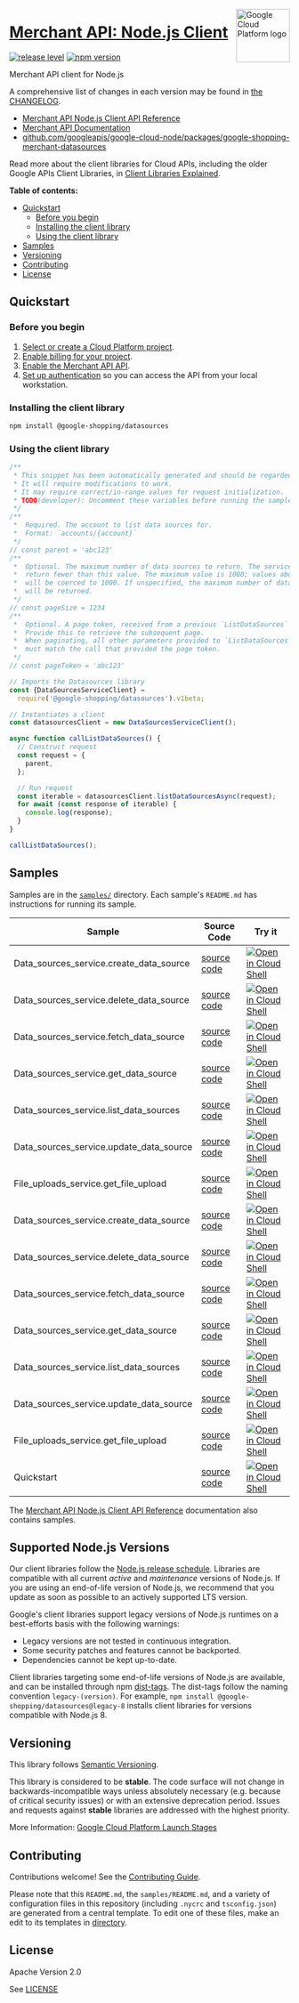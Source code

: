 [//]: # "This README.md file is auto-generated, all changes to this file will be lost."
[//]: # "To regenerate it, use `python -m synthtool`."
<img src="https://avatars2.githubusercontent.com/u/2810941?v=3&s=96" alt="Google Cloud Platform logo" title="Google Cloud Platform" align="right" height="96" width="96"/>

# [Merchant API: Node.js Client](https://github.com/googleapis/google-cloud-node/tree/main/packages/google-shopping-merchant-datasources)

[![release level](https://img.shields.io/badge/release%20level-stable-brightgreen.svg?style=flat)](https://cloud.google.com/terms/launch-stages)
[![npm version](https://img.shields.io/npm/v/@google-shopping/datasources.svg)](https://www.npmjs.org/package/@google-shopping/datasources)




Merchant API client for Node.js


A comprehensive list of changes in each version may be found in
[the CHANGELOG](https://github.com/googleapis/google-cloud-node/tree/main/packages/google-shopping-merchant-datasources/CHANGELOG.md).

* [Merchant API Node.js Client API Reference][client-docs]
* [Merchant API Documentation][product-docs]
* [github.com/googleapis/google-cloud-node/packages/google-shopping-merchant-datasources](https://github.com/googleapis/google-cloud-node/tree/main/packages/google-shopping-merchant-datasources)

Read more about the client libraries for Cloud APIs, including the older
Google APIs Client Libraries, in [Client Libraries Explained][explained].

[explained]: https://cloud.google.com/apis/docs/client-libraries-explained

**Table of contents:**


* [Quickstart](#quickstart)
  * [Before you begin](#before-you-begin)
  * [Installing the client library](#installing-the-client-library)
  * [Using the client library](#using-the-client-library)
* [Samples](#samples)
* [Versioning](#versioning)
* [Contributing](#contributing)
* [License](#license)

## Quickstart

### Before you begin

1.  [Select or create a Cloud Platform project][projects].
1.  [Enable billing for your project][billing].
1.  [Enable the Merchant API API][enable_api].
1.  [Set up authentication][auth] so you can access the
    API from your local workstation.

### Installing the client library

```bash
npm install @google-shopping/datasources
```


### Using the client library

```javascript
/**
 * This snippet has been automatically generated and should be regarded as a code template only.
 * It will require modifications to work.
 * It may require correct/in-range values for request initialization.
 * TODO(developer): Uncomment these variables before running the sample.
 */
/**
 *  Required. The account to list data sources for.
 *  Format: `accounts/{account}`
 */
// const parent = 'abc123'
/**
 *  Optional. The maximum number of data sources to return. The service may
 *  return fewer than this value. The maximum value is 1000; values above 1000
 *  will be coerced to 1000. If unspecified, the maximum number of data sources
 *  will be returned.
 */
// const pageSize = 1234
/**
 *  Optional. A page token, received from a previous `ListDataSources` call.
 *  Provide this to retrieve the subsequent page.
 *  When paginating, all other parameters provided to `ListDataSources`
 *  must match the call that provided the page token.
 */
// const pageToken = 'abc123'

// Imports the Datasources library
const {DataSourcesServiceClient} =
  require('@google-shopping/datasources').v1beta;

// Instantiates a client
const datasourcesClient = new DataSourcesServiceClient();

async function callListDataSources() {
  // Construct request
  const request = {
    parent,
  };

  // Run request
  const iterable = datasourcesClient.listDataSourcesAsync(request);
  for await (const response of iterable) {
    console.log(response);
  }
}

callListDataSources();

```



## Samples

Samples are in the [`samples/`](https://github.com/googleapis/google-cloud-node/tree/main/packages/google-shopping-merchant-datasources/samples) directory. Each sample's `README.md` has instructions for running its sample.

| Sample                      | Source Code                       | Try it |
| --------------------------- | --------------------------------- | ------ |
| Data_sources_service.create_data_source | [source code](https://github.com/googleapis/google-cloud-node/blob/main/packages/google-shopping-merchant-datasources/samples/generated/v1/data_sources_service.create_data_source.js) | [![Open in Cloud Shell][shell_img]](https://console.cloud.google.com/cloudshell/open?git_repo=https://github.com/googleapis/google-cloud-node&page=editor&open_in_editor=packages/google-shopping-merchant-datasources/samples/generated/v1/data_sources_service.create_data_source.js,packages/google-shopping-merchant-datasources/samples/README.md) |
| Data_sources_service.delete_data_source | [source code](https://github.com/googleapis/google-cloud-node/blob/main/packages/google-shopping-merchant-datasources/samples/generated/v1/data_sources_service.delete_data_source.js) | [![Open in Cloud Shell][shell_img]](https://console.cloud.google.com/cloudshell/open?git_repo=https://github.com/googleapis/google-cloud-node&page=editor&open_in_editor=packages/google-shopping-merchant-datasources/samples/generated/v1/data_sources_service.delete_data_source.js,packages/google-shopping-merchant-datasources/samples/README.md) |
| Data_sources_service.fetch_data_source | [source code](https://github.com/googleapis/google-cloud-node/blob/main/packages/google-shopping-merchant-datasources/samples/generated/v1/data_sources_service.fetch_data_source.js) | [![Open in Cloud Shell][shell_img]](https://console.cloud.google.com/cloudshell/open?git_repo=https://github.com/googleapis/google-cloud-node&page=editor&open_in_editor=packages/google-shopping-merchant-datasources/samples/generated/v1/data_sources_service.fetch_data_source.js,packages/google-shopping-merchant-datasources/samples/README.md) |
| Data_sources_service.get_data_source | [source code](https://github.com/googleapis/google-cloud-node/blob/main/packages/google-shopping-merchant-datasources/samples/generated/v1/data_sources_service.get_data_source.js) | [![Open in Cloud Shell][shell_img]](https://console.cloud.google.com/cloudshell/open?git_repo=https://github.com/googleapis/google-cloud-node&page=editor&open_in_editor=packages/google-shopping-merchant-datasources/samples/generated/v1/data_sources_service.get_data_source.js,packages/google-shopping-merchant-datasources/samples/README.md) |
| Data_sources_service.list_data_sources | [source code](https://github.com/googleapis/google-cloud-node/blob/main/packages/google-shopping-merchant-datasources/samples/generated/v1/data_sources_service.list_data_sources.js) | [![Open in Cloud Shell][shell_img]](https://console.cloud.google.com/cloudshell/open?git_repo=https://github.com/googleapis/google-cloud-node&page=editor&open_in_editor=packages/google-shopping-merchant-datasources/samples/generated/v1/data_sources_service.list_data_sources.js,packages/google-shopping-merchant-datasources/samples/README.md) |
| Data_sources_service.update_data_source | [source code](https://github.com/googleapis/google-cloud-node/blob/main/packages/google-shopping-merchant-datasources/samples/generated/v1/data_sources_service.update_data_source.js) | [![Open in Cloud Shell][shell_img]](https://console.cloud.google.com/cloudshell/open?git_repo=https://github.com/googleapis/google-cloud-node&page=editor&open_in_editor=packages/google-shopping-merchant-datasources/samples/generated/v1/data_sources_service.update_data_source.js,packages/google-shopping-merchant-datasources/samples/README.md) |
| File_uploads_service.get_file_upload | [source code](https://github.com/googleapis/google-cloud-node/blob/main/packages/google-shopping-merchant-datasources/samples/generated/v1/file_uploads_service.get_file_upload.js) | [![Open in Cloud Shell][shell_img]](https://console.cloud.google.com/cloudshell/open?git_repo=https://github.com/googleapis/google-cloud-node&page=editor&open_in_editor=packages/google-shopping-merchant-datasources/samples/generated/v1/file_uploads_service.get_file_upload.js,packages/google-shopping-merchant-datasources/samples/README.md) |
| Data_sources_service.create_data_source | [source code](https://github.com/googleapis/google-cloud-node/blob/main/packages/google-shopping-merchant-datasources/samples/generated/v1beta/data_sources_service.create_data_source.js) | [![Open in Cloud Shell][shell_img]](https://console.cloud.google.com/cloudshell/open?git_repo=https://github.com/googleapis/google-cloud-node&page=editor&open_in_editor=packages/google-shopping-merchant-datasources/samples/generated/v1beta/data_sources_service.create_data_source.js,packages/google-shopping-merchant-datasources/samples/README.md) |
| Data_sources_service.delete_data_source | [source code](https://github.com/googleapis/google-cloud-node/blob/main/packages/google-shopping-merchant-datasources/samples/generated/v1beta/data_sources_service.delete_data_source.js) | [![Open in Cloud Shell][shell_img]](https://console.cloud.google.com/cloudshell/open?git_repo=https://github.com/googleapis/google-cloud-node&page=editor&open_in_editor=packages/google-shopping-merchant-datasources/samples/generated/v1beta/data_sources_service.delete_data_source.js,packages/google-shopping-merchant-datasources/samples/README.md) |
| Data_sources_service.fetch_data_source | [source code](https://github.com/googleapis/google-cloud-node/blob/main/packages/google-shopping-merchant-datasources/samples/generated/v1beta/data_sources_service.fetch_data_source.js) | [![Open in Cloud Shell][shell_img]](https://console.cloud.google.com/cloudshell/open?git_repo=https://github.com/googleapis/google-cloud-node&page=editor&open_in_editor=packages/google-shopping-merchant-datasources/samples/generated/v1beta/data_sources_service.fetch_data_source.js,packages/google-shopping-merchant-datasources/samples/README.md) |
| Data_sources_service.get_data_source | [source code](https://github.com/googleapis/google-cloud-node/blob/main/packages/google-shopping-merchant-datasources/samples/generated/v1beta/data_sources_service.get_data_source.js) | [![Open in Cloud Shell][shell_img]](https://console.cloud.google.com/cloudshell/open?git_repo=https://github.com/googleapis/google-cloud-node&page=editor&open_in_editor=packages/google-shopping-merchant-datasources/samples/generated/v1beta/data_sources_service.get_data_source.js,packages/google-shopping-merchant-datasources/samples/README.md) |
| Data_sources_service.list_data_sources | [source code](https://github.com/googleapis/google-cloud-node/blob/main/packages/google-shopping-merchant-datasources/samples/generated/v1beta/data_sources_service.list_data_sources.js) | [![Open in Cloud Shell][shell_img]](https://console.cloud.google.com/cloudshell/open?git_repo=https://github.com/googleapis/google-cloud-node&page=editor&open_in_editor=packages/google-shopping-merchant-datasources/samples/generated/v1beta/data_sources_service.list_data_sources.js,packages/google-shopping-merchant-datasources/samples/README.md) |
| Data_sources_service.update_data_source | [source code](https://github.com/googleapis/google-cloud-node/blob/main/packages/google-shopping-merchant-datasources/samples/generated/v1beta/data_sources_service.update_data_source.js) | [![Open in Cloud Shell][shell_img]](https://console.cloud.google.com/cloudshell/open?git_repo=https://github.com/googleapis/google-cloud-node&page=editor&open_in_editor=packages/google-shopping-merchant-datasources/samples/generated/v1beta/data_sources_service.update_data_source.js,packages/google-shopping-merchant-datasources/samples/README.md) |
| File_uploads_service.get_file_upload | [source code](https://github.com/googleapis/google-cloud-node/blob/main/packages/google-shopping-merchant-datasources/samples/generated/v1beta/file_uploads_service.get_file_upload.js) | [![Open in Cloud Shell][shell_img]](https://console.cloud.google.com/cloudshell/open?git_repo=https://github.com/googleapis/google-cloud-node&page=editor&open_in_editor=packages/google-shopping-merchant-datasources/samples/generated/v1beta/file_uploads_service.get_file_upload.js,packages/google-shopping-merchant-datasources/samples/README.md) |
| Quickstart | [source code](https://github.com/googleapis/google-cloud-node/blob/main/packages/google-shopping-merchant-datasources/samples/quickstart.js) | [![Open in Cloud Shell][shell_img]](https://console.cloud.google.com/cloudshell/open?git_repo=https://github.com/googleapis/google-cloud-node&page=editor&open_in_editor=packages/google-shopping-merchant-datasources/samples/quickstart.js,packages/google-shopping-merchant-datasources/samples/README.md) |



The [Merchant API Node.js Client API Reference][client-docs] documentation
also contains samples.

## Supported Node.js Versions

Our client libraries follow the [Node.js release schedule](https://github.com/nodejs/release#release-schedule).
Libraries are compatible with all current _active_ and _maintenance_ versions of
Node.js.
If you are using an end-of-life version of Node.js, we recommend that you update
as soon as possible to an actively supported LTS version.

Google's client libraries support legacy versions of Node.js runtimes on a
best-efforts basis with the following warnings:

* Legacy versions are not tested in continuous integration.
* Some security patches and features cannot be backported.
* Dependencies cannot be kept up-to-date.

Client libraries targeting some end-of-life versions of Node.js are available, and
can be installed through npm [dist-tags](https://docs.npmjs.com/cli/dist-tag).
The dist-tags follow the naming convention `legacy-(version)`.
For example, `npm install @google-shopping/datasources@legacy-8` installs client libraries
for versions compatible with Node.js 8.

## Versioning

This library follows [Semantic Versioning](http://semver.org/).



This library is considered to be **stable**. The code surface will not change in backwards-incompatible ways
unless absolutely necessary (e.g. because of critical security issues) or with
an extensive deprecation period. Issues and requests against **stable** libraries
are addressed with the highest priority.






More Information: [Google Cloud Platform Launch Stages][launch_stages]

[launch_stages]: https://cloud.google.com/terms/launch-stages

## Contributing

Contributions welcome! See the [Contributing Guide](https://github.com/googleapis/google-cloud-node/blob/main/CONTRIBUTING.md).

Please note that this `README.md`, the `samples/README.md`,
and a variety of configuration files in this repository (including `.nycrc` and `tsconfig.json`)
are generated from a central template. To edit one of these files, make an edit
to its templates in
[directory](https://github.com/googleapis/synthtool).

## License

Apache Version 2.0

See [LICENSE](https://github.com/googleapis/google-cloud-node/blob/main/LICENSE)

[client-docs]: https://cloud.google.com/nodejs/docs/reference/merchantapi/latest
[product-docs]: https://developers.google.com/merchant/api
[shell_img]: https://gstatic.com/cloudssh/images/open-btn.png
[projects]: https://console.cloud.google.com/project
[billing]: https://support.google.com/cloud/answer/6293499#enable-billing
[enable_api]: https://console.cloud.google.com/flows/enableapi?apiid=merchantapi.googleapis.com
[auth]: https://cloud.google.com/docs/authentication/external/set-up-adc-local
